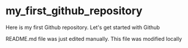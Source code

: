 # my_first_github_repository
Here is my first Github repository. Let's get started with Github

README.md file was just edited manually. This file was modified locally
